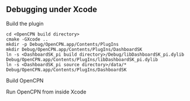 ## Debugging under Xcode

Build the plugin

```
cd <OpenCPN build directory>
cmake -GXcode ..
mkdir -p Debug/OpenCPN.app/Contents/PlugIns
mkdir Debug/OpenCPN.app/Contents/PlugIns/DashboardSK
ln -s <DashboardSK_pi build directory>/Debug/libDashboardSK_pi.dylib Debug/OpenCPN.app/Contents/PlugIns/libDashboardSK_pi.dylib
ln -s <DashboardSK_pi source directory>/data/* Debug/OpenCPN.app/Contents/PlugIns/DashboardSK
```

Build OpenCPN

Run OpenCPN from inside Xcode
